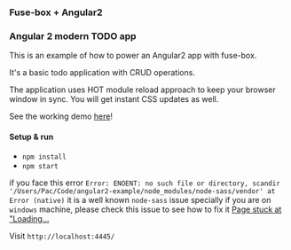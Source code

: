 ### Fuse-box + Angular2

### Angular 2 modern TODO app

This is an example of how to power an Angular2 app with fuse-box.

It's a basic todo application with CRUD operations.

The application uses HOT module reload approach to keep your browser window in sync. 
You will get instant CSS updates as well.


See the working demo [here](https://fuse-box.github.io/angular2-example/)!

#### Setup & run
* `npm install`
* `npm start`

if you face this error `Error: ENOENT: no such file or directory, scandir '/Users/Pac/Code/angular2-example/node_modules/node-sass/vendor'
    at Error (native)` it is a well known `node-sass` issue specially if you are on `windows` machine, please check this issue to see how to fix it [Page stuck at "Loading...](https://github.com/fuse-box/angular2-example/issues/12)
    
Visit `http://localhost:4445/`

